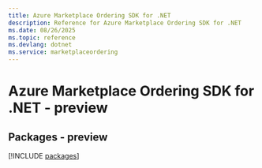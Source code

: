 ```yaml
---
title: Azure Marketplace Ordering SDK for .NET
description: Reference for Azure Marketplace Ordering SDK for .NET
ms.date: 08/26/2025
ms.topic: reference
ms.devlang: dotnet
ms.service: marketplaceordering
---
```

# Azure Marketplace Ordering SDK for .NET - preview
## Packages - preview
[!INCLUDE [packages](marketplace-ordering-index.md)]